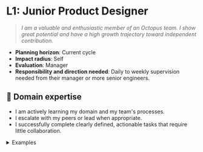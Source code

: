 # L1: Junior Product Designer

> _I am a valuable and enthusiastic member of an Octopus team. I show great potential and have a high growth trajectory toward independent contribution._

- **Planning horizon**: Current cycle
- **Impact radius**: Self
- **Evaluation**: Manager
- **Responsibility and direction needed**: Daily to weekly supervision needed from their manager or more senior engineers.

## 🦉 Domain expertise

- I am actively learning my domain and my team's processes.
- I escalate with my peers or lead when appropriate.
- I successfully complete clearly defined, actionable tasks that require little collaboration.

<details>
<summary>Examples</summary>

- I attended a workshop to increase my skills
- I was stuck on a problem but I reached out to my team lead to help me.
- I was assigned a bug fix and I completed it on my own.

</details>
